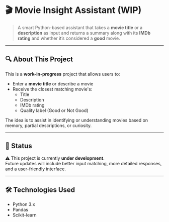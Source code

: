 # 🎬 Movie Insight Assistant (WIP)

> A smart Python-based assistant that takes a **movie title** or a **description** as input and returns a summary along with its **IMDb rating** and whether it’s considered a **good** movie.

---

## 🔍 About This Project

This is a **work-in-progress** project that allows users to:
- Enter a **movie title** or describe a movie
- Receive the closest matching movie's:
  - Title
  - Description
  - IMDb rating
  - Quality label (Good or Not Good)

The idea is to assist in identifying or understanding movies based on memory, partial descriptions, or curiosity.

---

## 🚧 Status

⚠️ This project is currently **under development**.  
Future updates will include better input matching, more detailed responses, and a user-friendly interface.

---

## 🛠 Technologies Used

- Python 3.x
- Pandas
- Scikit-learn
